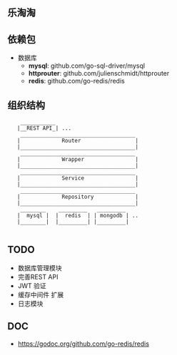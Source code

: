 ## 乐淘淘



## 依赖包
 * 数据库
    * **mysql**: github.com/go-sql-driver/mysql
    * **httprouter**: github.com/julienschmidt/httprouter
    * **redis**: github.com/go-redis/redis

## 组织结构
```text
    ___________
   |__REST API_| ...
    ____________________________________
   |             Router                 |
   |____________________________________|
    ____________________________________
   |             Wrapper                |
   |____________________________________|
    ____________________________________
   |             Service                |
   |____________________________________|
    ____________________________________
   |             Repository             |
   |____________________________________|
    ________    _________   _________
   |  mysql |  |  redis  | | mongodb | ..
   |________|  |_________| |_________|
   
```   
    
## TODO
 * 数据库管理模块
 * 完善REST API
 * JWT 验证
 * 缓存中间件 扩展 
 * 日志模块   
 
## DOC
 * https://godoc.org/github.com/go-redis/redis 
 